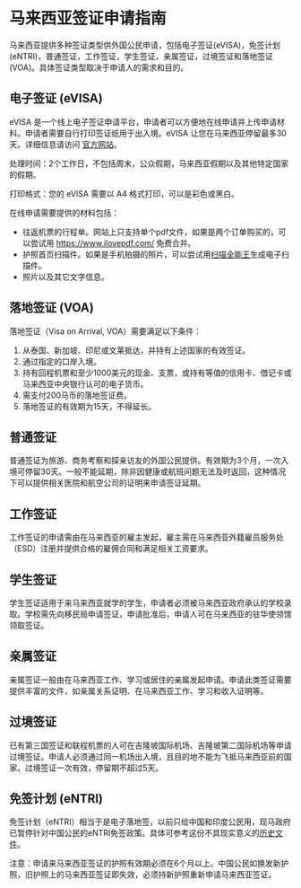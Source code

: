 # 马来西亚签证申请指南

马来西亚提供多种签证类型供外国公民申请，包括电子签证(eVISA)，免签计划(eNTRI)，普通签证，工作签证，学生签证，亲属签证，过境签证和落地签证 (VOA)。具体签证类型取决于申请人的需求和目的。

## 电子签证 (eVISA)

eVISA 是一个线上电子签证申请平台，申请者可以方便地在线申请并上传申请材料。申请者需要自行打印签证纸用于出入境。eVISA 让您在马来西亚停留最多30天。详细信息请访问 [官方网站](https://malaysiavisa.imi.gov.my/evisa/evisa.jsp)。

处理时间：2个工作日，不包括周末，公众假期，马来西亚假期以及其他特定国家的假期。

打印格式：您的 eVISA 需要以 A4 格式打印，可以是彩色或黑白。

在线申请需要提供的材料包括：
* 往返机票的行程单。网站上只支持单个pdf文件，如果是两个订单购买的，可以尝试用 https://www.ilovepdf.com/ 免费合并。
* 护照首页扫描件。如果是手机拍摄的照片，可以尝试用[扫描全能王](https://www.camscanner.com/)生成电子扫描件。
* 照片以及其它文字信息。

## 落地签证 (VOA)

落地签证（Visa on Arrival, VOA）需要满足以下条件：

1. 从泰国、新加坡、印尼或文莱抵达，并持有上述国家的有效签证。
2. 通过指定的口岸入境。
3. 持有回程机票和至少1000美元的现金、支票，或持有等值的信用卡、借记卡或马来西亚中央银行认可的电子货币。
4. 需支付200马币的落地签证费。
5. 落地签证的有效期为15天，不得延长。

## 普通签证

普通签证为旅游、商务考察和探亲访友的外国公民提供。有效期为3个月，一次入境可停留30天。一般不能延期，除非因健康或航班问题无法及时返回，这种情况下可以提供相关医院和航空公司的证明来申请签证延期。

## 工作签证

工作签证的申请需由在马来西亚的雇主发起，雇主需在马来西亚外籍雇员服务处（ESD）注册并提供合格的雇佣合同和满足相关工资要求。

## 学生签证

学生签证适用于来马来西亚就学的学生，申请者必须被马来西亚政府承认的学校录取。学校需先向移民局申请签证，申请批准后，申请人可在马来西亚的驻华使领馆领取签证。

## 亲属签证

亲属签证一般由在马来西亚工作、学习或居住的亲属发起申请。申请此类签证需要提供丰富的文件，如亲属关系证明、在马来西亚工作、学习和收入证明等。

## 过境签证

已有第三国签证和联程机票的人可在吉隆坡国际机场、吉隆坡第二国际机场等申请过境签证。申请人必须通过同一机场出入境，且目的地不能为飞抵马来西亚前的国家。过境签证一次有效，停留期不超过5天。

## 免签计划 (eNTRI)

免签计划（eNTRI）相当于是电子落地签，以前只给中国和印度公民用，现马政府已暂停针对中国公民的eNTRI免签政策。具体可参考这份不具现实意义的[历史文件](http://cs.mfa.gov.cn/zggmcg/ljmdd/yz_645708/mlxy_647012/rjjl_647022/)。

注意：申请来马来西亚签证的护照有效期必须在6个月以上。中国公民如换发新护照，旧护照上的马来西亚签证即失效，必须持新护照重新申请马来西亚签证。

